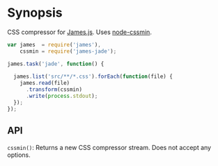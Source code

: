 # Synopsis

CSS compressor for [James.js](https://github.com/leonidas/james.js). Uses [node-cssmin](https://github.com/jbleuzen/node-cssmin).

```javascript
var james  = require('james'),
    cssmin = require('james-jade');

james.task('jade', function() {
    
  james.list('src/**/*.css').forEach(function(file) {
    james.read(file)
      .transform(cssmin)
      .write(process.stdout);
  });
});

```

## API

`cssmin()`: Returns a new CSS compressor stream. Does not accept any options.
